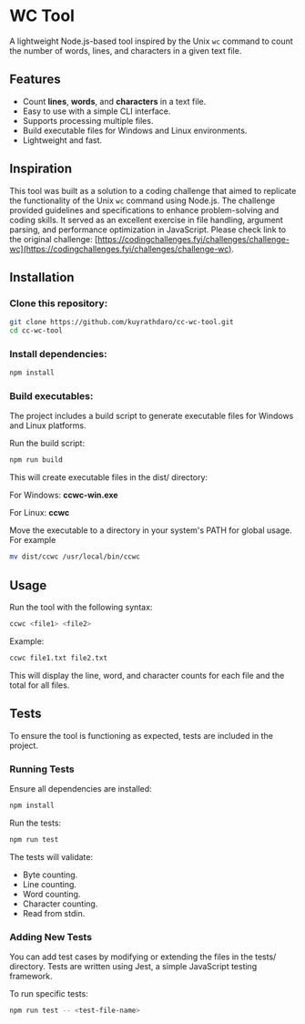 # WC Tool

A lightweight Node.js-based tool inspired by the Unix `wc` command to count the number of words, lines, and characters in a given text file.

## Features

- Count **lines**, **words**, and **characters** in a text file.
- Easy to use with a simple CLI interface.
- Supports processing multiple files.
- Build executable files for Windows and Linux environments.
- Lightweight and fast.

## Inspiration

This tool was built as a solution to a coding challenge that aimed to replicate the functionality of the Unix `wc` command using Node.js. The challenge provided guidelines and specifications to enhance problem-solving and coding skills. It served as an excellent exercise in file handling, argument parsing, and performance optimization in JavaScript. Please check link to the original challenge: [https://codingchallenges.fyi/challenges/challenge-wc](https://codingchallenges.fyi/challenges/challenge-wc).

## Installation

### Clone this repository:

```bash
git clone https://github.com/kuyrathdaro/cc-wc-tool.git
cd cc-wc-tool
```

### Install dependencies:

```bash
npm install
```

### Build executables:
   
The project includes a build script to generate executable files for Windows and Linux platforms.

Run the build script:

```bash
npm run build
```

This will create executable files in the dist/ directory:

For Windows: **ccwc-win.exe**

For Linux: **ccwc**

Move the executable to a directory in your system's PATH for global usage. For example

```bash
mv dist/ccwc /usr/local/bin/ccwc
```

## Usage

Run the tool with the following syntax:

```bash
ccwc <file1> <file2>
```

Example:

```bash
ccwc file1.txt file2.txt
```

This will display the line, word, and character counts for each file and the total for all files.

## Tests

To ensure the tool is functioning as expected, tests are included in the project.

### Running Tests

Ensure all dependencies are installed:

```bash
npm install
```

Run the tests:

```bash
npm run test
```

The tests will validate:

- Byte counting.
- Line counting.
- Word counting.
- Character counting.
- Read from stdin.

### Adding New Tests

You can add test cases by modifying or extending the files in the tests/ directory. Tests are written using Jest, a simple JavaScript testing framework.

To run specific tests:

```bash
npm run test -- <test-file-name>
```

